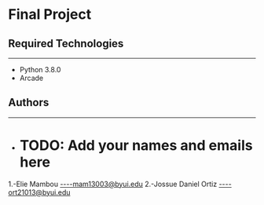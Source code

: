 # Final Project

## Required Technologies
---
* Python 3.8.0
* Arcade

## Authors
---
* # TODO: Add your names and emails here
1.-Elie Mambou ----mam13003@byui.edu
2.-Jossue Daniel Ortiz ----ort21013@byui.edu